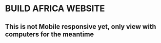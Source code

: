 # BUILD AFRICA WEBSITE

## This is not Mobile responsive yet, only view with computers for the meantime
